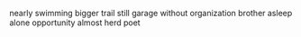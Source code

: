 nearly swimming bigger trail still garage without organization brother asleep alone opportunity almost herd poet